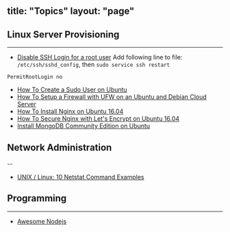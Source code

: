 title: "Topics"
layout: "page"
---


## Linux Server Provisioning
---
* [Disable SSH Login for a root user]()
Add following line to file: `/etc/ssh/sshd_config`, then `sudo service ssh restart`
```
PermitRootLogin no
```

* [How To Create a Sudo User on Ubuntu](https://www.digitalocean.com/community/tutorials/how-to-create-a-sudo-user-on-ubuntu-quickstart)
* [How To Setup a Firewall with UFW on an Ubuntu and Debian Cloud Server](https://www.digitalocean.com/community/tutorials/how-to-setup-a-firewall-with-ufw-on-an-ubuntu-and-debian-cloud-server)
* [How To Install Nginx on Ubuntu 16.04](https://www.digitalocean.com/community/tutorials/how-to-install-nginx-on-ubuntu-16-04)
* [How To Secure Nginx with Let's Encrypt on Ubuntu 16.04](https://www.digitalocean.com/community/tutorials/how-to-secure-nginx-with-let-s-encrypt-on-ubuntu-16-04)
* [Install MongoDB Community Edition on Ubuntu](https://docs.mongodb.com/manual/tutorial/install-mongodb-on-ubuntu/)

## Network Administration
--
* [UNIX / Linux: 10 Netstat Command Examples](http://www.thegeekstuff.com/2010/03/netstat-command-examples)


## Programming
---
* [Awesome Nodejs](https://github.com/sindresorhus/awesome-nodejs)